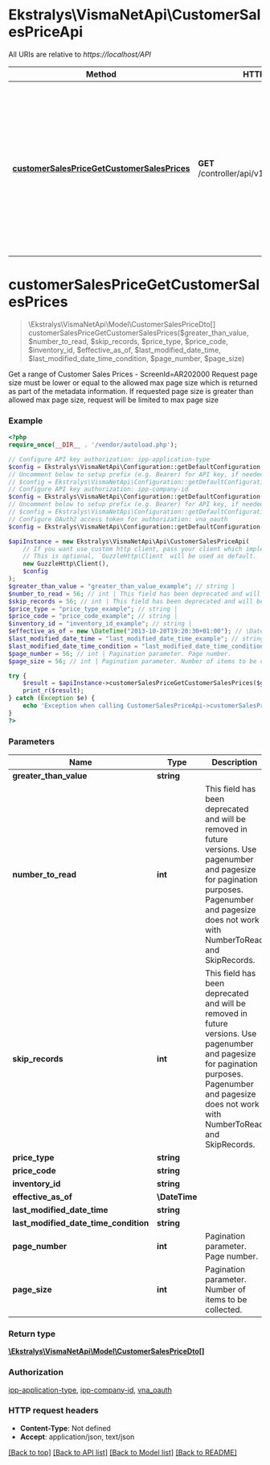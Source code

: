 # Ekstralys\VismaNetApi\CustomerSalesPriceApi

All URIs are relative to *https://localhost/API*

Method | HTTP request | Description
------------- | ------------- | -------------
[**customerSalesPriceGetCustomerSalesPrices**](CustomerSalesPriceApi.md#customerSalesPriceGetCustomerSalesPrices) | **GET** /controller/api/v1/customerSalesPrice | Get a range of Customer Sales Prices - ScreenId&#x3D;AR202000  Request page size must be lower or equal to the allowed max page size which is returned as part of the metadata information.  If requested page size is greater than allowed max page size, request will be limited to max page size


# **customerSalesPriceGetCustomerSalesPrices**
> \Ekstralys\VismaNetApi\Model\CustomerSalesPriceDto[] customerSalesPriceGetCustomerSalesPrices($greater_than_value, $number_to_read, $skip_records, $price_type, $price_code, $inventory_id, $effective_as_of, $last_modified_date_time, $last_modified_date_time_condition, $page_number, $page_size)

Get a range of Customer Sales Prices - ScreenId=AR202000  Request page size must be lower or equal to the allowed max page size which is returned as part of the metadata information.  If requested page size is greater than allowed max page size, request will be limited to max page size

### Example
```php
<?php
require_once(__DIR__ . '/vendor/autoload.php');

// Configure API key authorization: ipp-application-type
$config = Ekstralys\VismaNetApi\Configuration::getDefaultConfiguration()->setApiKey('ipp-application-type', 'YOUR_API_KEY');
// Uncomment below to setup prefix (e.g. Bearer) for API key, if needed
// $config = Ekstralys\VismaNetApi\Configuration::getDefaultConfiguration()->setApiKeyPrefix('ipp-application-type', 'Bearer');
// Configure API key authorization: ipp-company-id
$config = Ekstralys\VismaNetApi\Configuration::getDefaultConfiguration()->setApiKey('ipp-company-id', 'YOUR_API_KEY');
// Uncomment below to setup prefix (e.g. Bearer) for API key, if needed
// $config = Ekstralys\VismaNetApi\Configuration::getDefaultConfiguration()->setApiKeyPrefix('ipp-company-id', 'Bearer');
// Configure OAuth2 access token for authorization: vna_oauth
$config = Ekstralys\VismaNetApi\Configuration::getDefaultConfiguration()->setAccessToken('YOUR_ACCESS_TOKEN');

$apiInstance = new Ekstralys\VismaNetApi\Api\CustomerSalesPriceApi(
    // If you want use custom http client, pass your client which implements `GuzzleHttp\ClientInterface`.
    // This is optional, `GuzzleHttp\Client` will be used as default.
    new GuzzleHttp\Client(),
    $config
);
$greater_than_value = "greater_than_value_example"; // string | 
$number_to_read = 56; // int | This field has been deprecated and will be removed in future versions. Use pagenumber and pagesize for pagination purposes. Pagenumber and pagesize does not work with NumberToRead and SkipRecords.
$skip_records = 56; // int | This field has been deprecated and will be removed in future versions. Use pagenumber and pagesize for pagination purposes. Pagenumber and pagesize does not work with NumberToRead and SkipRecords.
$price_type = "price_type_example"; // string | 
$price_code = "price_code_example"; // string | 
$inventory_id = "inventory_id_example"; // string | 
$effective_as_of = new \DateTime("2013-10-20T19:20:30+01:00"); // \DateTime | 
$last_modified_date_time = "last_modified_date_time_example"; // string | 
$last_modified_date_time_condition = "last_modified_date_time_condition_example"; // string | 
$page_number = 56; // int | Pagination parameter. Page number.
$page_size = 56; // int | Pagination parameter. Number of items to be collected.

try {
    $result = $apiInstance->customerSalesPriceGetCustomerSalesPrices($greater_than_value, $number_to_read, $skip_records, $price_type, $price_code, $inventory_id, $effective_as_of, $last_modified_date_time, $last_modified_date_time_condition, $page_number, $page_size);
    print_r($result);
} catch (Exception $e) {
    echo 'Exception when calling CustomerSalesPriceApi->customerSalesPriceGetCustomerSalesPrices: ', $e->getMessage(), PHP_EOL;
}
?>
```

### Parameters

Name | Type | Description  | Notes
------------- | ------------- | ------------- | -------------
 **greater_than_value** | **string**|  | [optional]
 **number_to_read** | **int**| This field has been deprecated and will be removed in future versions. Use pagenumber and pagesize for pagination purposes. Pagenumber and pagesize does not work with NumberToRead and SkipRecords. | [optional]
 **skip_records** | **int**| This field has been deprecated and will be removed in future versions. Use pagenumber and pagesize for pagination purposes. Pagenumber and pagesize does not work with NumberToRead and SkipRecords. | [optional]
 **price_type** | **string**|  | [optional]
 **price_code** | **string**|  | [optional]
 **inventory_id** | **string**|  | [optional]
 **effective_as_of** | **\DateTime**|  | [optional]
 **last_modified_date_time** | **string**|  | [optional]
 **last_modified_date_time_condition** | **string**|  | [optional]
 **page_number** | **int**| Pagination parameter. Page number. | [optional]
 **page_size** | **int**| Pagination parameter. Number of items to be collected. | [optional]

### Return type

[**\Ekstralys\VismaNetApi\Model\CustomerSalesPriceDto[]**](../Model/CustomerSalesPriceDto.md)

### Authorization

[ipp-application-type](../../README.md#ipp-application-type), [ipp-company-id](../../README.md#ipp-company-id), [vna_oauth](../../README.md#vna_oauth)

### HTTP request headers

 - **Content-Type**: Not defined
 - **Accept**: application/json, text/json

[[Back to top]](#) [[Back to API list]](../../README.md#documentation-for-api-endpoints) [[Back to Model list]](../../README.md#documentation-for-models) [[Back to README]](../../README.md)

